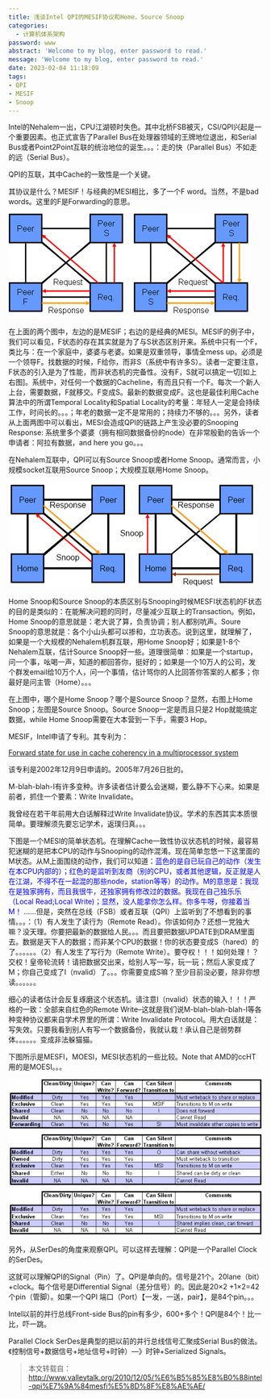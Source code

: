 ```yaml
---
title: 浅谈Intel QPI的MESIF协议和Home，Source Snoop
categories:
  - 计算机体系架构
password: www
abstract: 'Welcome to my blog, enter password to read.'
message: 'Welcome to my blog, enter password to read.'
date: 2023-02-04 11:18:09
tags:
- QPI
- MESIF
- Snoop
---
```


Intel的Nehalem一出，CPU江湖顿时失色。其中北桥FSB被灭，CSI/QPI兴起是一个重要因素。也正式宣告了Parallel Bus在处理器领域的王牌地位退出，和Serial Bus或者Point2Point互联的统治地位的诞生。。。：走的快（Parallel Bus）不如走的远（Serial Bus）。

QPI的互联，其中Cache的一致性是一个关键。

其协议是什么？MESIF！与经典的MESI相比，多了一个F word。当然，不是bad words。这里的F是Forwarding的意思。

![](./浅谈Intel-QPI的MESIF协议和Home，Source-Snoop/2023-02-04-11-19-13.png)

在上面的两个图中，左边的是MESIF；右边的是经典的MESI。MESIF的例子中，我们可以看见，F状态的存在其实就是为了与S状态区别开来。系统中只有一个F，类比与：在一个家庭中，婆婆与老婆。如果是双重领导，事情全mess up。必须是一个领导F。找数据的时候，F给你，而非S（系统中有许多S）。读者一定要注意，F状态的引入是为了性能，而非状态机的完备性。没有F，S就可以搞定一切[如上右图]。系统中，对任何一个数据的Cacheline，有而且只有一个F。每次一个新人上台，需要数据，F就移交。F变成S。最新的数据变成F。这也是最佳利用Cache算法中的所谓Temporal Locality和Spatial Locality的考量：年轻人一定是会持续工作，时间长的。。。；年老的数据一定不是常用的；持续力不够的。。。另外，读者从上面两图中可以看出，MESI会造成QPI的链路上产生没必要的Snooping Response: 系统里多个婆婆（拥有相同数据备份的node）在非常殷勤的告诉一个申请者：阿拉有数据，and here you go。。。

在Nehalem互联中，QPI可以有Source Snoop或者Home Snoop。通常而言，小规模socket互联用Source Snoop；大规模互联用Home Snoop。

![](./浅谈Intel-QPI的MESIF协议和Home，Source-Snoop/2023-02-04-11-20-01.png)

Home Snoop和Source Snoop的本质区别与Snooping时候MESFI状态机的F状态的目的是类似的：在能解决问题的同时，尽量减少互联上的Transaction。例如，Home Snoop的意思就是：老大说了算，负责协调；别人都别吭声。Soure Snoop的意思就是：各个小山头都可以掺和，立功表态。说到这里，就理解了，如果是一个大规模的Nehalem机群互联，用Home Snoop好；如果是1-8个Nehalem互联，估计Source Snoop好一些。道理很简单：如果是一个startup，问一个事，吆喝一声，知道的都回答你，挺好的；如果是一个10万人的公司，发个群发email给10万个人，问一个事情，估计骂你的人比回答你答案的人都多；你最好是问主管（Home）。。。

在上图中，哪个是Home Snoop？哪个是Source Snoop？显然，右图上Home Snoop；左图是Source Snoop。Source Snoop一定是而且只是2 Hop就能搞定数据，while Home Snoop需要在大本营到一下手，需要3 Hop。

MESIF，Intel申请了专利。其专利为：

[Forward state for use in cache coherency in a multiprocessor system](http://www.google.com/patents/about?id=MzYVAAAAEBAJ&dq=6922756)

该专利是2002年12月9日申请的。2005年7月26日批的。

M-blah-blah-I有许多变种。许多读者估计要么会迷糊，要么静不下心来。如果是前者，抓住一个要素：Write Invalidate。

我曾经在若干年前用大白话解释过Write Invalidate协议。学术的东西其实本质很简单。要理解须先要忘记学术，返璞归真。。。

下图是一个MESI的简单状态机。在理解Cache一致性协议状态机的时候，最容易犯迷糊的是把本CPU的动作与Snooping的动作混淆。现在简单忽悠一下这里面的M状态。从M上面围绕的动作，我们可以知道：<font color=blue>蓝色的是自已玩自己的动作（发生在本CPU内部的）；红色的是监听到友商（别的CPU，或者其他逻辑，反正就是人在江湖，不得不在一起混的那些node，station等等）的动作。M的意思是：我现在是独家拥有，而且我很牛，还独家拥有修改过的数据。我现在自己独乐乐（Local Read;Local Write)；显然，没人能拿你怎么样。你多牛呀，你接着当M！</font> ……但是，突然在总线（FSB）或者互联（QPI）上监听到了不想看到的事情。。。：（1）有人发生了读行为（Remote Read）。你该如何办？还想一党独大嘛？没天理。你要把最新的数据给人民。。。而且要把数据UPDATE到DRAM里面去。数据是天下人的数据；而非某个CPU的数据！你的状态要变成S（hared）的了。。。。。。（2）有人发生了写行为（Remote Write）。要夺权！！！如何处理！？交权！皇帝轮流转！请把数据交出来，给别人写一写，玩一玩；然后人家变成了M；你自己变成了I（nvalid）了。。。你需要变成S嘛？至少目前没必要，除非你想读。。。。。。

细心的读者估计会反复琢磨这个状态机。请注意I（nvalid）状态的输入！！！严格的一致：全部来自红色的Remote Write–这就是我们说M-blah-blah-blah-I等各种变种协议都来自学术界里的所谓：Write Invalidate Protocol。用大白话就是：写失效。只要我看到别人有写一个数据备份，我就认栽！承认自己是弱势群体。。。。。。变成非法躲猫猫。

下图所示是MESFI，MOESI，MESI状态机的一些比较。Note that AMD的ccHT用的是MOESI。。。

![](./浅谈Intel-QPI的MESIF协议和Home，Source-Snoop/2023-02-04-11-29-11.png)

另外，从SerDes的角度来观察QPI。可以这样去理解：QPI是一个Parallel Clock的SerDes。

这就可以理解QPI的Signal（Pin）了。QPI是单向的。信号是21个。20lane（bit）+clock。每个信号是Differential Signal（差分信号）的。因此是20×2 +1×2=42个pin（管脚）。如果一个QPI 端口（Port）【一发，一送，pair】，是84个pin。。。

Intel以前的并行总线Front-side Bus的pin有多少，600+多个！QPI是84个！比一比，吓一跳。

Parallel Clock SerDes是典型的把以前的并行总线信号汇聚成Serial Bus的做法。《控制信号+数据信号+地址信号+时钟）—》时钟+Serialized Signals。

> 本文转载自：http://www.valleytalk.org/2010/12/05/%E6%B5%85%E8%B0%88intel-qpi%E7%9A%84mesfi%E5%8D%8F%E8%AE%AE/
